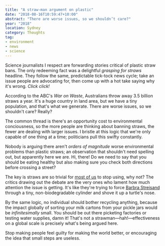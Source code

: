 ```yaml
---
title: "A straw-man argument on plastic"
date: "2018-08-16T10:59:47+10:00"
abstract: "There are worse issues, so we shouldn’t care?"
year: "2018"
location: Sydney
category: Thoughts
tag:
- environment
- news
- science
---
```

Science journalists I respect are forwarding stories critical of plastic straw bans. The only redeeming fact was a delightful *grasping for straws* headline. They follow the same, predictable tick-tock news cycle; take an issue people are advocating for, then come up with a hot take saying why it's wrong. *Click click!*

According to the ABC's *War on Waste*, Australians throw away 3.5 billion straws a year. It's a huge country in land area, but we have a tiny population, and that's what we generate. There are worse issues, so we shouldn't care? Really?

The common thread is there's an opportunity cost to environmental conciousness, so the more people are thinking about banning straws, the fewer are dealing with larger issues. I bristle at this logic that we're only capable of one thing at a time; politicians pull this swifty constantly.

Nobody is arguing there aren't *orders of magnitude* worse environmental problems than plastic straws; an observation that shouldn't need spelling out, but apparently here we are. Hi, there! Do we need to say that you should be eating healthy but also making sure you check both directions before crossing a street?

The key is straws are so trivial for [most of us] to stop using, why not? The critics drawing out the debate are the very ones who lament how much attention the issue is getting. It's like they're trying to force [Barbra Streisand] through a tiny, non-biodegradable cylinder and shove it up a turtle's nose.

By the same logic, no individual should bother recycling anything, because the impact globally of sorting your milk cartons from your pickle jars would be *infinitesimally* small. You should be out there picketing factories or testing water supplies, damn it! That's not a strawman—hah!—effectiveness on a global scale is precisely what's being argued here.

Stop making people feel guilty for making the world better, or encouraging the idea that small steps are useless.

[most of us]: https://twitter.com/stilgherrian/status/1022084515198525440
[Plastic Bertrand]: https://www.youtube.com/watch?v=xTo79sPCVXA
[Barbra Streisand]: https://en.wikipedia.org/wiki/Streisand_effect

